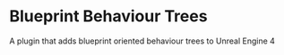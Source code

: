 # Blueprint Behaviour Trees
A plugin that adds blueprint oriented behaviour trees to Unreal Engine 4
